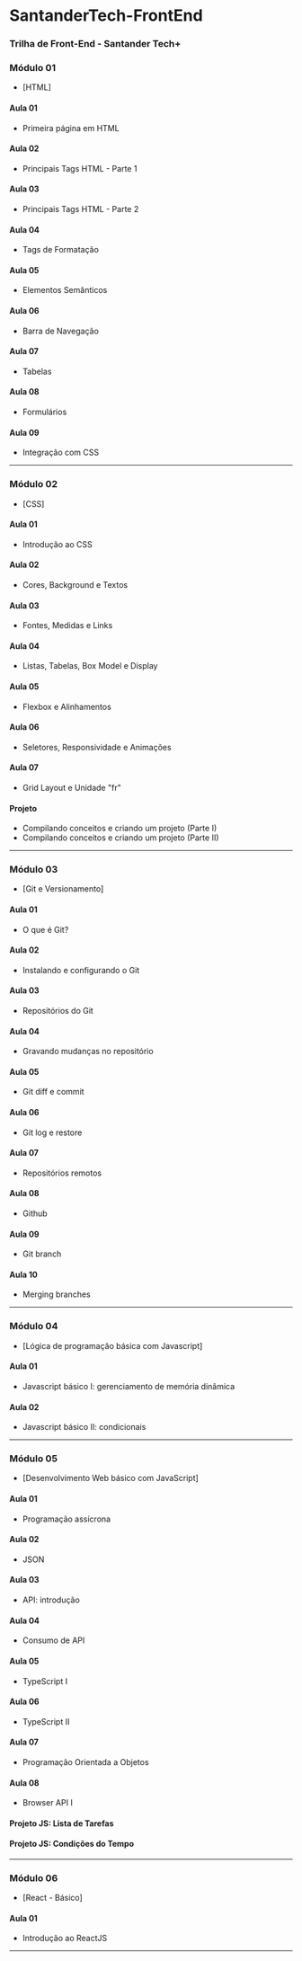 # SantanderTech-FrontEnd
### Trilha de Front-End - Santander Tech+

### Módulo 01
- [HTML]

#### Aula 01
- Primeira página em HTML

#### Aula 02
- Principais Tags HTML - Parte 1

#### Aula 03
- Principais Tags HTML - Parte 2

#### Aula 04
- Tags de Formatação

#### Aula 05
- Elementos Semânticos

#### Aula 06
- Barra de Navegação

#### Aula 07
- Tabelas

#### Aula 08
- Formulários

#### Aula 09
- Integração com CSS

---

### Módulo 02
- [CSS]

#### Aula 01
- Introdução ao CSS

#### Aula 02
- Cores, Background e Textos

#### Aula 03
- Fontes, Medidas e Links

#### Aula 04
- Listas, Tabelas, Box Model e Display

#### Aula 05
- Flexbox e Alinhamentos

#### Aula 06
- Seletores, Responsividade e Animações

#### Aula 07
- Grid Layout e Unidade "fr"

#### Projeto
- Compilando conceitos e criando um projeto (Parte I)
- Compilando conceitos e criando um projeto (Parte II)

---

### Módulo 03
- [Git e Versionamento]

#### Aula 01
- O que é Git?

#### Aula 02
- Instalando e configurando o Git

#### Aula 03
- Repositórios do Git

#### Aula 04
- Gravando mudanças no repositório

#### Aula 05
- Git diff e commit

#### Aula 06
- Git log e restore

#### Aula 07
- Repositórios remotos

#### Aula 08
- Github

#### Aula 09
- Git branch

#### Aula 10
- Merging branches

---

### Módulo 04
- [Lógica de programação básica com Javascript]

#### Aula 01
- Javascript básico I: gerenciamento de memória dinâmica

#### Aula 02
- Javascript básico II: condicionais

---

### Módulo 05
- [Desenvolvimento Web básico com JavaScript]

#### Aula 01
- Programação assícrona

#### Aula 02
- JSON

#### Aula 03
- API: introdução

#### Aula 04
- Consumo de API

#### Aula 05
- TypeScript I

#### Aula 06
- TypeScript II

#### Aula 07
- Programação Orientada a Objetos

#### Aula 08
- Browser API I

#### Projeto JS: Lista de Tarefas

#### Projeto JS: Condições do Tempo

---
### Módulo 06
- [React - Básico]

#### Aula 01
- Introdução ao ReactJS

---